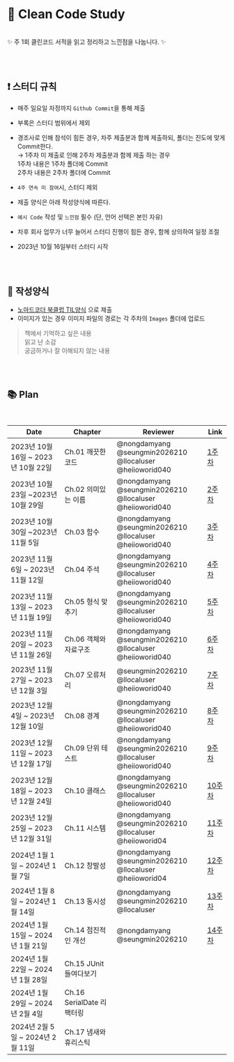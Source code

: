 # 💠 Clean Code Study 

<br>
✨  주 1회 클린코드 서적을 읽고 정리하고  느낀점을 나눕니다. ✨ 

<br> <br>

## ❗ 스터디 규칙
- 매주 일요일 자정까지 `Github Commit`을 통해 제출

- 부록은 스터디 범위에서 제외

- 경조사로 인해 참석이 힘든 경우, 차주 제출분과 함께 제출하되, 폴더는 진도에 맞게 Commit한다. <br>
  →  1주차 미 제출로 인해 2주차 제출분과 함께 제출 하는 경우 <br>
     1주차 내용은 1주차 폴더에 Commit <br>
      2주차 내용은 2주차 폴더에 Commit <br>

-  `4주 연속 미 참여`시, 스터디 제외

- 제출 양식은 아래 작성양식에 따른다. 

- `예시 Code` 작성 및 `느낀점` 필수 (단, 언어 선택은 본인 자유)

- 차후 회사 업무가 너무 늘어서 스터디 진행이 힘든 경우, 함께 상의하여 일정 조절 

- 2023년 10월 16일부터 스터디 시작 

<br> <br>

## 💌 작성양식
- [노마드코더 북클럽 TIL양식](https://nomadcoders.co/faq/challenge/book-til "노마드코더 북클럽 TIL양식") 으로 제출
- 이미지가 있는 경우 이미지 파일의 경로는 각 주차의 `Images` 폴더에 업로드 

> 책에서 기억하고 싶은 내용 <br>
> 읽고 난 소감 <br>
> 궁금하거나 잘 이해되지 않는 내용 <br>


<br> <br>

## 📚 Plan

<br>

| Date | Chapter | Reviewer | Link |
| ------ | ------ |  ------ | ------ |
| 2023년 10월 16일 ~ 2023년 10월 22일 | Ch.01 깨끗한코드| @nongdamyang @seungmin2026210 <br> @llocaluser @heiioworid040 |[1주차](https://github.com/seungmin2026210/CleanCode-Study/tree/main/Chapter01) |
| 2023년 10월 23일 ~2023년 10월 29일 | Ch.02 의미있는 이름| @nongdamyang @seungmin2026210 <br> @llocaluser @heiioworid040 |[2주차](https://github.com/seungmin2026210/CleanCode-Study/tree/main/Chapter02) |
| 2023년 10월 30일 ~2023년 11월 5일 | Ch.03 함수 | @nongdamyang @seungmin2026210 <br> @llocaluser @heiioworid040 |[3주차](https://github.com/seungmin2026210/CleanCode-Study/tree/main/Chapter03) |
|2023년 11월 6일 ~ 2023년 11월 12일 | Ch.04 주석| @nongdamyang @seungmin2026210 <br> @llocaluser @heiioworid040 | [4주차](https://github.com/seungmin2026210/CleanCode-Study/tree/main/Chapter04) |
| 2023년 11월 13일 ~ 2023년 11월 19일 | Ch.05 형식 맞추기| @nongdamyang @seungmin2026210 <br> @llocaluser @heiioworid040 | [5주차](https://github.com/seungmin2026210/CleanCode-Study/tree/main/Chapter05) |
| 2023년 11월 20일 ~ 2023년 11월 26일 | Ch.06 객체와 자료구조 | @nongdamyang @seungmin2026210 <br> @llocaluser @heiioworid040 | [6주차](https://github.com/seungmin2026210/CleanCode-Study/tree/main/Chapter06) |
|2023년 11월 27일 ~ 2023년 12월 3일| Ch.07 오류처리 | @seungmin2026210 <br> @llocaluser @heiioworid040 | [7주차](https://github.com/seungmin2026210/CleanCode-Study/tree/main/Chapter07)|
| 2023년 12월 4일 ~ 2023년 12월 10일| Ch.08 경계 | @nongdamyang @seungmin2026210 <br> @llocaluser @heiioworid040 | [8주차](https://github.com/seungmin2026210/CleanCode-Study/tree/main/Chapter08) |
| 2023년 12월 11일 ~ 2023년 12월 17일| Ch.09 단위 테스트 | @nongdamyang @seungmin2026210 <br> @llocaluser @heiioworid040 | [9주차](https://github.com/seungmin2026210/CleanCode-Study/tree/main/Chapter07) |
| 2023년 12월 18일 ~ 2023년 12월 24일 | Ch.10 클래스 |  @nongdamyang @seungmin2026210 <br> @llocaluser @heiioworid040 | [10주차](https://github.com/seungmin2026210/CleanCode-Study/tree/main/Chapter10)|
| 2023년 12월 25일 ~ 2023년 12월 31일 | Ch.11 시스템  | @nongdamyang @seungmin2026210 <br> @llocaluser @heiioworid04 | [11주차](https://github.com/seungmin2026210/CleanCode-Study/tree/main/Chapter11) |
| 2024년 1월 1일 ~ 2024년 1월 7일 | Ch.12 창발성 | @nongdamyang @seungmin2026210 <br> @llocaluser @heiioworid04  | [12주차](https://github.com/seungmin2026210/CleanCode-Study/tree/main/Chapter12) |
| 2024년 1월 8일 ~ 2024년 1월 14일| Ch.13 동시성 | @nongdamyang @seungmin2026210 <br> @llocaluser |[13주차](https://github.com/seungmin2026210/CleanCode-Study/tree/main/Chapter13)|
| 2024년 1월 15일 ~ 2024년 1월 21일| Ch.14 점진적인 개선 |  @nongdamyang @seungmin2026210 | [14주차](https://github.com/seungmin2026210/CleanCode-Study/tree/main/Chapter13) |
| 2024년 1월 22일 ~ 2024년 1월 28일| Ch.15 JUnit 들여다보기 | | |
| 2024년 1월 29일 ~ 2024년 2월 4일 | Ch.16 SerialDate 리팩터링 | ||
| 2024년 2월 5일 ~ 2024년 2월 11일 | Ch.17 냄새와 휴리스틱 | ||
